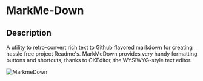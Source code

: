 # MarkMe-Down

## Description
A utility to retro-convert rich text to Github flavored markdown for creating hassle free project Readme's. MarkMeDown provides very handy formatting buttons and shortcuts, thanks to CKEditor, the WYSIWYG-style text editor.


![MarkmeDown](https://ks-mindhour.github.io/img/markmedown.png)
